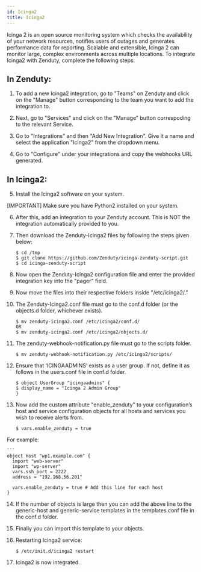 ```yaml
---
id: Icinga2 
title: Icinga2
---
```


Icinga 2 is an open source monitoring system which checks the availability of your network resources, notifies users of outages and generates performance data for reporting. Scalable and extensible, Icinga 2 can monitor large, complex environments across multiple locations. To integrate Icinga2 with Zenduty, complete the following steps:

## In Zenduty:

1. To add a new Icinga2 integration, go to "Teams" on Zenduty and click on the "Manage" button corresponding to the team you want to add the integration to.

2. Next, go to "Services" and click on the "Manage" button correspoding to the relevant Service.

3. Go to "Integrations" and then "Add New Integration". Give it a name and select the application "Icinga2" from the dropdown menu.

4. Go to "Configure" under your integrations and copy the webhooks URL generated. 

## In Icinga2: 

5. Install the Icinga2 software on your system. 

[IMPORTANT] Make sure you have Python2 installed on your system.

6. After this, add an integration to your Zenduty account. This is NOT the integration automatically provided to you. 

7. Then download the Zenduty-Icinga2 files by following the steps given below:
	```
	$ cd /tmp
	$ git clone https://github.com/Zenduty/icinga-zenduty-script.git
	$ cd icinga-zenduty-script
	```
8. Now open the Zenduty-Icinga2 configuration file and enter the provided integration key into the "pager" field.

9. Now move the files into their respective folders inside "/etc/icinga2/."

10. The Zenduty-Icinga2.conf file must go to the conf.d folder (or the objects.d folder, whichever exists).

	```
	$ mv zenduty-icinga2.conf /etc/icinga2/conf.d/
	OR
	$ mv zenduty-icinga2.conf /etc/icinga2/objects.d/
	```
11. The zenduty-webhook-notification.py file must go to the scripts folder.
	```
	$ mv zenduty-webhook-notification.py /etc/icinga2/scripts/
	```
12. Ensure that ‘ICINGAADMINS’ exists as a user group. If not, define it as follows in the users.conf file in conf.d folder.
	```
	$ object UserGroup "icingaadmins" {
	$ display_name = "Icinga 2 Admin Group"
	}
	```
13. Now add the custom attribute "enable_zenduty" to your configuration’s host and service configuration objects for all hosts and services you wish to receive alerts from.
	```
	$ vars.enable_zenduty = true
	```

For example:
	
	```
	object Host "wp1.example.com" {
	  import "web-server"
	  import "wp-server"
	  vars.ssh_port = 2222
	  address = "192.168.56.201"

	  vars.enable_zenduty = true # Add this line for each host
	}
	
14. If the number of objects is large then you can add the above line to the generic-host and generic-service templates in the templates.conf file in the conf.d folder. 

15. Finally you can import this template to your objects.

16. Restarting Icinga2 service:
	```
	$ /etc/init.d/icinga2 restart
	```
17. Icinga2 is now integrated. 
